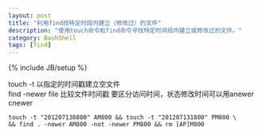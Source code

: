 ```yaml
---
layout: post
title: "利用find找特定时段内建立（修改过）的文件"
description: "使用touch命令和find命令寻找特定时间段内建立或修改过的文件。"
category: BashShell
tags: [find]
---
```

{% include JB/setup %}

touch -t 以指定的时间戳建立空文件  
find  -newer file 比较文件时间戳  要区分访问时间，状态修改时间可以用anewer   cnewer

	touch -t "201207130800" AM800 && touch -t "201207131800" PM800 \
	&& find . -newer AM800 -not -newer PM800 && rm [AP]M800